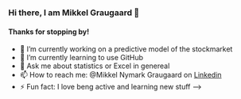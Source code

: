 ### Hi there, I am Mikkel Graugaard 👋
#### Thanks for stopping by!

- 🔭 I’m currently working on a predictive model of the stockmarket 
- 🌱 I’m currently learning to use GitHub
- 💬 Ask me about statistics or Excel in genereal
- 📫 How to reach me: @Mikkel Nymark Graugaard on [Linkedin](https://www.linkedin.com/in/mikkel-nymark-graugaard-b50aa3127/) 
- ⚡ Fun fact: I love beng active and learning new stuff
-->
